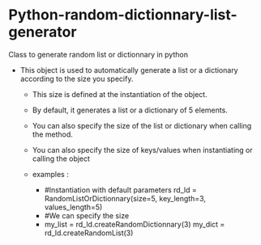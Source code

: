 # Python-random-dictionnary-list-generator
Class to generate random list or dictionnary in python


-  This object is used to automatically generate a list or a dictionary according to the size you specify.
    -   This size is defined at the instantiation of the object.
    -   By default, it generates a list or a dictionary of 5 elements.
    -   You can also specify the size of the list or dictionary when calling the method.
    -   You can also specify the size of keys/values when instantiating or calling the object
        

    -   examples : 
        -   #Instantiation with default parameters
            rd_ld = RandomListOrDictionnary(size=5, key_length=3, values_length=5)
        -   #We can specify the size
        -   my_list = rd_ld.createRandomDictionnary(3)
            my_dict = rd_ld.createRandomList(3)